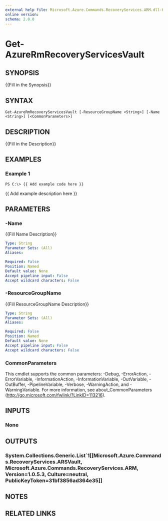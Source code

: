 ```yaml
---
external help file: Microsoft.Azure.Commands.RecoveryServices.ARM.dll-Help.xml
online version: 
schema: 2.0.0
---
```


# Get-AzureRmRecoveryServicesVault

## SYNOPSIS
{{Fill in the Synopsis}}

## SYNTAX

```
Get-AzureRmRecoveryServicesVault [-ResourceGroupName <String>] [-Name <String>] [<CommonParameters>]
```

## DESCRIPTION
{{Fill in the Description}}

## EXAMPLES

### Example 1
```
PS C:\> {{ Add example code here }}
```

{{ Add example description here }}

## PARAMETERS

### -Name
{{Fill Name Description}}

```yaml
Type: String
Parameter Sets: (All)
Aliases: 

Required: False
Position: Named
Default value: None
Accept pipeline input: False
Accept wildcard characters: False
```

### -ResourceGroupName
{{Fill ResourceGroupName Description}}

```yaml
Type: String
Parameter Sets: (All)
Aliases: 

Required: False
Position: Named
Default value: None
Accept pipeline input: False
Accept wildcard characters: False
```

### CommonParameters
This cmdlet supports the common parameters: -Debug, -ErrorAction, -ErrorVariable, -InformationAction, -InformationVariable, -OutVariable, -OutBuffer, -PipelineVariable, -Verbose, -WarningAction, and -WarningVariable. For more information, see about_CommonParameters (<http://go.microsoft.com/fwlink/?LinkID=113216>).

## INPUTS

### None

## OUTPUTS

### System.Collections.Generic.List`1[[Microsoft.Azure.Commands.RecoveryServices.ARSVault, Microsoft.Azure.Commands.RecoveryServices.ARM, Version=1.0.5.3, Culture=neutral, PublicKeyToken=31bf3856ad364e35]]

## NOTES

## RELATED LINKS


